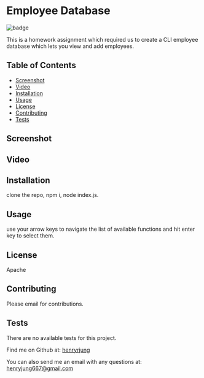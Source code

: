 # Employee Database 

  ![badge](https://img.shields.io/badge/license-Apache-brightgreen)

  This is a homework assignment which required us to create a CLI employee database which lets you view and add employees.

  ## Table of Contents
  * [Screenshot](#Screenshot)
  * [Video](#Video)
  * [Installation](#installation)
  * [Usage](#usage)
  * [License](#license)
  * [Contributing](#contributing)
  * [Tests](#tests)

  ## Screenshot 

  ## Video
  
  ## Installation

  clone the repo, npm i, node index.js.

  ## Usage

  use your arrow keys to navigate the list of available functions and hit enter key to select them.

  ## License

  Apache

  ## Contributing

  Please email for contributions.

  ## Tests

  There are no available tests for this project.

  Find me on Github at: [henryrjung](https://github.com/henryrjung)

  You can also send me an email with any questions at: henryjung667@gmail.com